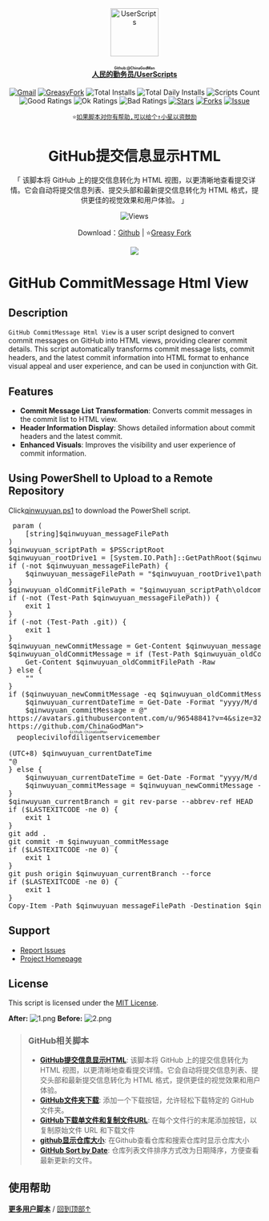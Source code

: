 <center><div align="center"><a href="https://github.com/ChinaGodMan" target="_blank">
    <img height="96px" width="96px" src="https://avatars.githubusercontent.com/u/96548841?v=4" alt="UserScripts"></a>
<h4><a href="https://github.com/ChinaGodMan/UserScripts" target="_blank"><ruby>人民的勤务员/UserScripts<rt>Github:@ChinaGodMan</rt></ruby></a></h4>
  <a href="mailto:toniaiwanowskiskr47@gmail.com"><img src=" https://img.shields.io/badge/CopyRight-QinWuYuan-4285dd?logo=Gmail&style=for-the-badge&label=联系" alt="Gmail" /></a>
<a href="https://greasyfork.org/users/1169082-%E4%BA%BA%E6%B0%91%E7%9A%84%E5%8B%A4%E5%8A%A1%E5%91%98?per_page=200" target="_blank"><img src="https://img.shields.io/static/v1?label=%20&message=GreasyFork&logo=greasyfork&logoColor=white&labelColor=%23670000&color=%23670000&style=for-the-badge" alt="GreasyFork"></a>
<img src="https://img.shields.io/badge/dynamic/json?&label=所有脚本总安装数&query=$.totalInstalls&logo=greasyfork&logoColor=white&labelColor=%23670000&color=blue&style=for-the-badge&url=https://github.com/ChinaGodMan/UserScriptsHistory/raw/main/total_installs.json" alt="Total Installs">
<img src="https://img.shields.io/badge/dynamic/json?&label=今日所有脚本安装数&query=$.totalDailyInstalls&logo=greasyfork&logoColor=white&labelColor=%23670000&color=blue&style=for-the-badge&url=https://github.com/ChinaGodMan/UserScriptsHistory/raw/main/total_installs.json" alt="Total Daily Installs">
<img src="https://img.shields.io/badge/dynamic/json?&label=脚本数量&query=$.numScripts&logo=greasyfork&logoColor=white&labelColor=%23670000&color=%23670000&style=for-the-badge&url=https://github.com/ChinaGodMan/UserScriptsHistory/raw/main/total_installs.json" alt="Scripts Count"><br>
<img src="https://img.shields.io/badge/dynamic/json?&label=所有好评&query=$.totalGoodRatings&logo=greasyfork&logoColor=white&labelColor=%23670000&color=4CAF50&style=for-the-badge&url=https://github.com/ChinaGodMan/UserScriptsHistory/raw/main/total_installs.json" alt="Good Ratings">
<img src="https://img.shields.io/badge/dynamic/json?&label=所有一般&query=$.totalOkRatings&logo=greasyfork&logoColor=white&labelColor=%23670000&color=FF9800&style=for-the-badge&url=https://github.com/ChinaGodMan/UserScriptsHistory/raw/main/total_installs.json" alt="Ok Ratings">
<img src="https://img.shields.io/badge/dynamic/json?label=所有差评&query=$.totalBadRatings&logo=greasyfork&logoColor=white&labelColor=%23670000&color=F44336&style=for-the-badge&url=https://github.com/ChinaGodMan/UserScriptsHistory/raw/main/total_installs.json" alt="Bad Ratings">
<a href="https://github.com/ChinaGodMan/UserScripts" target="_blank"><img src="https://img.shields.io/github/stars/ChinaGodMan/UserScripts?label=星标&logo=github&logoColor=white&labelColor=black&color=FF69B4&style=for-the-badge" alt="Stars"></a>
<a href="https://github.com/ChinaGodMan/UserScripts" target="_blank"><img src="https://img.shields.io/github/forks/ChinaGodMan/UserScripts?label=复刻&logo=github&logoColor=white&labelColor=black&color=grey&style=for-the-badge" alt="Forks"></a>
<a href="https://github.com/ChinaGodMan/UserScripts/issues" target="_blank"><img src="https://img.shields.io/github/issues/ChinaGodMan/UserScripts?label=问题&logo=github&logoColor=white&labelColor=black&style=for-the-badge" alt="Issue"></a>
<code><br>
⭐<a href="https://github.com/ChinaGodMan/UserScripts" target="_blank">如果脚本对你有帮助,可以给个↑小星以资鼓励</a></code>
</div></center></div></center></div></center><img height=6px width="100%" src="https://media.chatgptautorefresh.com/images/separators/gradient-aqua.png?latest">
<center><div align="center">
    <h1>GitHub提交信息显示HTML</h1>
    <p>「 该脚本将 GitHub 上的提交信息转化为 HTML 视图，以更清晰地查看提交详情。它会自动将提交信息列表、提交头部和最新提交信息转化为 HTML 格式，提供更佳的视觉效果和用户体验。 」</p>
    <img src="https://views.whatilearened.today/views/github/505830/hmjz100.svg" alt="Views">
    <p>Download：<a href="https://github.com/ChinaGodMan/UserScripts/tree/main/Script details/github-commit-viewer">Github</a> | ⭐<a
            href="https://greasyfork.org/zh-CN/scripts/505830">Greasy
            Fork</a></p> 
    <img src="https://raw.gitmirror.com/ChinaGodMan/UserScriptsHistory/main/stats/505830.png">
</div></center>

# GitHub CommitMessage Html View

## Description

`GitHub CommitMessage Html View` is a user script designed to convert commit messages on GitHub into HTML views, providing clearer commit details. This script automatically transforms commit message lists, commit headers, and the latest commit information into HTML format to enhance visual appeal and user experience, and can be used in conjunction with Git.

## Features

- **Commit Message List Transformation**: Converts commit messages in the commit list to HTML view.
- **Header Information Display**: Shows detailed information about commit headers and the latest commit.
- **Enhanced Visuals**: Improves the visibility and user experience of commit information.

## Using PowerShell to Upload to a Remote Repository

Click[qinwuyuan.ps1](https://raw.githubusercontent.com/ChinaGodMan/UserScripts/main/Script%20details/github-commit-viewer/preview/qinwuyuan.ps1) to download the PowerShell script.

<pre> param (
    [string]$qinwuyuan_messageFilePath
)
$qinwuyuan_scriptPath = $PSScriptRoot
$qinwuyuan_rootDrive1 = [System.IO.Path]::GetPathRoot($qinwuyuan_scriptPath).TrimEnd('\')
if (-not $qinwuyuan_messageFilePath) {
    $qinwuyuan_messageFilePath = "$qinwuyuan_rootDrive1\path\to\change\commit.txt"
}
$qinwuyuan_oldCommitFilePath = "$qinwuyuan_scriptPath\oldcommit.txt"
if (-not (Test-Path $qinwuyuan_messageFilePath)) {
    exit 1
}
if (-not (Test-Path .git)) {
    exit 1
}
$qinwuyuan_newCommitMessage = Get-Content $qinwuyuan_messageFilePath -Raw
$qinwuyuan_oldCommitMessage = if (Test-Path $qinwuyuan_oldCommitFilePath) {
    Get-Content $qinwuyuan_oldCommitFilePath -Raw
} else {
    ""
}
if ($qinwuyuan_newCommitMessage -eq $qinwuyuan_oldCommitMessage) {
    $qinwuyuan_currentDateTime = Get-Date -Format "yyyy/M/d HH:mm:ss"
    $qinwuyuan_commitMessage = @"
https://avatars.githubusercontent.com/u/96548841?v=4&size=32">
https://github.com/ChinaGodMan">
  <ruby>peoplecivilofdiligentservicemember<rt>Github:ChinaGodMan</rt></ruby>
</a>
<span>(UTC+8) $qinwuyuan_currentDateTime </span></b>
"@
} else {
    $qinwuyuan_currentDateTime = Get-Date -Format "yyyy/M/d HH:mm:ss"
    $qinwuyuan_commitMessage = $qinwuyuan_newCommitMessage -replace '\$qinwuyuan_currentDateTime', $qinwuyuan_currentDateTime
}
$qinwuyuan_currentBranch = git rev-parse --abbrev-ref HEAD
if ($LASTEXITCODE -ne 0) {
    exit 1
}
git add .
git commit -m $qinwuyuan_commitMessage
if ($LASTEXITCODE -ne 0) {
    exit 1
}
git push origin $qinwuyuan_currentBranch --force
if ($LASTEXITCODE -ne 0) {
    exit 1
}
Copy-Item -Path $qinwuyuan_messageFilePath -Destination $qinwuyuan_oldCommitFilePath -Force
</pre>

## Support

- [Report Issues](https://github.com/ChinaGodMan/UserScripts/issues)
- [Project Homepage](https://github.com/ChinaGodMan/UserScripts)

## License

This script is licensed under the [MIT License](https://opensource.org/licenses/MIT).

<b>After:</b>
![1.png](https://s2.loli.net/2024/08/30/lhJrcbzDdABY2pO.png)
<b>Before:</b>
![2.png](https://s2.loli.net/2024/08/30/56sANeoMWb7QRY2.png)




<!--AUTO_ABOUT_PLEASE_DONT_DELETE_IT-->
> ### GitHub相关脚本
> - [**GitHub提交信息显示HTML**](https://greasyfork.org/scripts/505830): 该脚本将 GitHub 上的提交信息转化为 HTML 视图，以更清晰地查看提交详情。它会自动将提交信息列表、提交头部和最新提交信息转化为 HTML 格式，提供更佳的视觉效果和用户体验。
> - [**GitHub文件夹下载**](https://greasyfork.org/scripts/505496): 添加一个下载按钮，允许轻松下载特定的 GitHub 文件夹。
> - [**GitHub下载单文件和复制文件URL**](https://greasyfork.org/scripts/505501): 在每个文件行的末尾添加按钮，以复制原始文件 URL 和下载文件
> - [**github显示仓库大小**](https://greasyfork.org/scripts/502291): 在Github查看仓库和搜索仓库时显示仓库大小
> - [**GitHub Sort by Date**](https://greasyfork.org/scripts/505218): 仓库列表文件排序方式改为日期降序，方便查看最新更新的文件。

<!--AUTO_ABOUT_PLEASE_DONT_DELETE_IT-END-->
<!--AUTO_HELP_PLEASE_DONT_DELETE_IT-->
## 使用帮助
<p><a href="https://github.com/ChinaGodMan/UserScripts"><strong>更多用户脚本</strong></a> /
<a href="#top">回到顶部↑</a></p>
<!--AUTO_HELP_PLEASE_DONT_DELETE_IT-END-->
